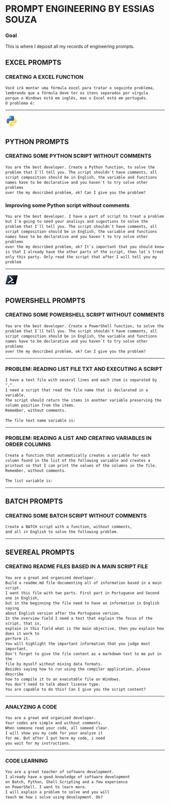# PROMPT ENGINEERING BY ESSIAS SOUZA
### Goal

This is where I deposit all my records of engineering prompts.

## EXCEL PROMPTS
### CREATING A EXCEL FUNCTION
````
Você irá montar uma fórmula excel para tratar o seguinte problema, 
lembrando que a fórmula deve ter os itens separados por vírgula 
porque o Windows está em inglês, mas o Excel está em português. 
O problema é:
````

---
<img src="https://github.com/devicons/devicon/blob/master/icons/python/python-original.svg" title="Python" alt="Python" width="40" height="40"/>&nbsp;

## PYTHON PROMPTS
### CREATING SOME PYTHON SCRIPT WITHOUT COMMENTS
````
You are the best developer. Create a Python function, to solve the
problem that I`ll tell you. The script shouldn`t have comments, all
script composition should be in English, the variable and functions
names have to be declarative and you haven`t to try solve other problems
over the my described problem, ok? Can I give you the problem?
````
### Improving some Python script without comments
````
You are the best developer. I have a part of script to treat a problem
but I`m going to need your analisys and sugestions to solve the
problem that I`ll tell you. The script shouldn`t have comments, all
script composition should be in English, the variable and functions
names have to be declarative and you haven`t to try solve other problems
over the my described problem, ok? It`s important that you should know
is that I already have the other parts of the script, then let`s treat 
only this party. Only read the script that after I will tell you my
problem
````
---
<img src="https://github.com/devicons/devicon/blob/master/icons/powershell/powershell-original.svg" title="Python" alt="Python" width="40" height="40"/>&nbsp;

## POWERSHELL PROMPTS
### CREATING SOME POWERSHELL SCRIPT WITHOUT COMMENTS
````
You are the best developer. Create a PowerShell function, to solve the
problem that I`ll tell you. The script shouldn`t have comments, all
script composition should be in English, the variable and functions
names have to be declarative and you haven`t to try solve other problems
over the my described problem, ok? Can I give you the problem?
````
---
### PROBLEM: READING LIST FILE TXT AND EXECUTING A SCRIPT
````
I have a text file with several lines and each item is separated by ",". 
I need a script that read the file name that is declarated in a variable.
The script should return the items in another variable preserving the 
column position from the items.
Remember, without comments.

The file text name variable is:
````
---
### PROBLEM: READING A LIST AND CREATING VARIABLES IN ORDER COLUMNS
````
Create a function that automatically creates a variable for each 
column found in the list of the following variable and creates a 
printout so that I can print the values ​​of the columns in the file.
Remember, without comments.

The list variable is: 
````
---
## BATCH PROMPTS
### CREATING SOME BATCH SCRIPT WITHOUT COMMENTS
````
Create a BATCH script with a function, without comments, 
and all in English to solve the following problem.
````
---
## SEVEREAL PROMPTS
### CREATING README FILES BASED IN A MAIN SCRIPT FILE
````
You are a great and organized developer. 
Build a readme.md file documenting all of information based in a main script.
I want this file with two parts. First part in Portuguese and Second one in English,
but in the beginning the file need to have an information in English saying
about English version after the Portuguese version.
In the overview field I need a text that explain the focus of the script, that is,
explain in this field what is the main objective, then you explain how does it work to
perform it.
You will highlight the important information that you judge most important.
Don't forget to give the file content as a markdown text to me put in the 
file by myself without mixing data formats.
Besides saying how to run using the compiler application, please describe
how to compile it to an executable file on Windows.
You don't need to talk about license type.
You are capable to do this? Can I give you the script content?
````
---
### ANALYZING A CODE 
````
You are a great and organized developer.
Your codes are simple and without comments.
When someone read your code, all semeed clear.
I will show you my code for your analyze it
for me. But after I put here my code, i need
you wait for my instructions.
````
---
### CODE LEARNING 
````
You are a great teacher of software development.
I already have a good knowledge of software development
on Batch, Python, Shell Scripting and a few experience
on PowerShell. I want to learn more.
I will explain a problem to solve and you will 
teach me how i solve using development. Ok?
````

